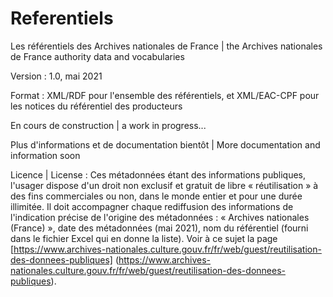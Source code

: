 # Referentiels

Les référentiels des Archives nationales de France | the Archives nationales de France authority data and vocabularies

Version : 1.0, mai 2021

Format : XML/RDF pour l'ensemble des référentiels,  et XML/EAC-CPF pour les notices du référentiel des producteurs

En cours de construction | a work in progress...

Plus d'informations et de documentation bientôt | More documentation and information soon

Licence | License : Ces métadonnées étant des informations publiques, l'usager dispose d'un droit non exclusif et gratuit de libre « réutilisation » à des fins commerciales ou non, dans le monde entier et pour une durée illimitée. Il doit accompagner chaque rediffusion des informations de l'indication précise de l'origine des métadonnées : « Archives nationales (France) », date des métadonnées (mai 2021), nom du référentiel (fourni dans le fichier Excel qui en donne la liste). Voir à ce sujet la page [https://www.archives-nationales.culture.gouv.fr/fr/web/guest/reutilisation-des-donnees-publiques] (https://www.archives-nationales.culture.gouv.fr/fr/web/guest/reutilisation-des-donnees-publiques).
